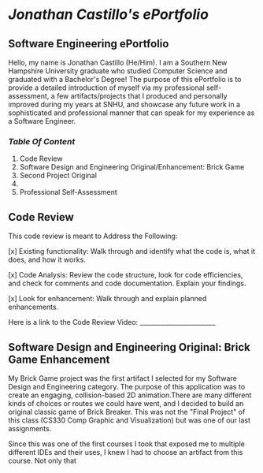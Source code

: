 # *Jonathan Castillo's ePortfolio*

## Software Engineering ePortfolio
Hello, my name is Jonathan Castillo (He/Him). I am a Southern New Hampshire University graduate who studied Computer Science and graduated with a Bachelor's Degree! The purpose of this ePortfolio is to provide a detailed introduction of myself via my professional self-assessment, a few artifacts/projects that I produced and personally improved during my years at SNHU, and showcase any future work in a sophisticated and professional manner that can speak for my experience as a Software Engineer. 

### *Table Of Content*
1. Code Review
2. Software Design and Engineering Original/Enhancement: Brick Game
4. Second Project Original
5. 
6. Professional Self-Assessment

## Code Review
This code review is meant to Address the Following:

[x] Existing functionality: Walk through and identify what the code is, what it does, and how it works.

[x] Code Analysis: Review the code structure, look for code efficiencies, and check for comments and code documentation. Explain your findings.

[x] Look for enhancement: Walk through and explain planned enhancements.

Here is a link to the Code Review Video: ________________________

## Software Design and Engineering Original: Brick Game Enhancement

My Brick Game project was the first artifact I selected for my Software Design and Engineering category. The purpose of this application was to create an engaging, collision-based 2D animation.There are many different kinds of choices or routes we could have went, and I decided to build an original classic game of Brick Breaker. This was not the "Final Project" of this class (CS330 Comp Graphic and Visualization) but was one of our last assignments. 

Since this was one of the first courses I took that exposed me to multiple different IDEs and their uses, I knew I had to choose an artifact from this course. Not only that
